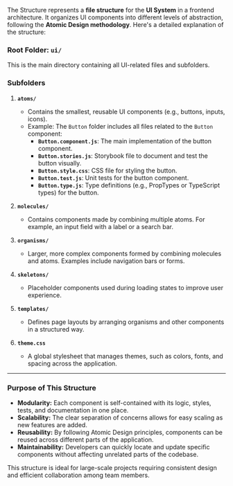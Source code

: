 The Structure represents a **file structure** for the **UI System** in a frontend architecture. It organizes UI components into different levels of abstraction, following the **Atomic Design methodology**. Here's a detailed explanation of the structure:

### **Root Folder: `ui/`**
This is the main directory containing all UI-related files and subfolders.

### **Subfolders**
1. **`atoms/`**
   - Contains the smallest, reusable UI components (e.g., buttons, inputs, icons).
   - Example: The `Button` folder includes all files related to the `Button` component:
     - **`Button.component.js`**: The main implementation of the button component.
     - **`Button.stories.js`**: Storybook file to document and test the button visually.
     - **`Button.style.css`**: CSS file for styling the button.
     - **`Button.test.js`**: Unit tests for the button component.
     - **`Button.type.js`**: Type definitions (e.g., PropTypes or TypeScript types) for the button.

2. **`molecules/`**
   - Contains components made by combining multiple atoms. For example, an input field with a label or a search bar.

3. **`organisms/`**
   - Larger, more complex components formed by combining molecules and atoms. Examples include navigation bars or forms.

4. **`skeletons/`**
   - Placeholder components used during loading states to improve user experience.

5. **`templates/`**
   - Defines page layouts by arranging organisms and other components in a structured way.

6. **`theme.css`**
   - A global stylesheet that manages themes, such as colors, fonts, and spacing across the application.

---

### Purpose of This Structure
- **Modularity:** Each component is self-contained with its logic, styles, tests, and documentation in one place.
- **Scalability:** The clear separation of concerns allows for easy scaling as new features are added.
- **Reusability:** By following Atomic Design principles, components can be reused across different parts of the application.
- **Maintainability:** Developers can quickly locate and update specific components without affecting unrelated parts of the codebase.

This structure is ideal for large-scale projects requiring consistent design and efficient collaboration among team members.
